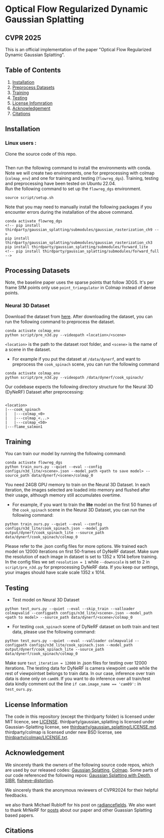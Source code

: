 # Optical Flow Regularized Dynamic Gaussian Splatting

## CVPR 2025

<!-- [Project Page](https://oppo-us-research.github.io/SpacetimeGaussians-website/) | [Paper](https://arxiv.org/abs/2312.16812) | [Video](https://youtu.be/YsPPmf-E6Lg) | [Viewer & Pre-Trained Models](https://huggingface.co/stack93/spacetimegaussians/tree/main) -->


This is an official implementation of the paper "Optical Flow Regularized Dynamic Gaussian Splatting".</br>
<!-- [Zhan Li](https://lizhan17.github.io/web/)<sup>1,2</sup>, 
[Zhang Chen](https://zhangchen8.github.io/)<sup>1,&dagger;</sup>, 
[Zhong Li](https://sites.google.com/site/lizhong19900216)<sup>1,&dagger;</sup>, 
[Yi Xu](https://www.linkedin.com/in/yi-xu-42654823/)<sup>1</sup> </br>
<sup>1</sup> OPPO US Research Center, <sup>2</sup> Portland State University </br>
<sup>&dagger;</sup> Corresponding authors </br>

<img src="assets/output.gif" width="100%"/></br> -->

<!-- ## Updates and News
- `Jun 16, 2024`: Added fully fused mlp for testing ours-full models on Technicolor and Neural 3D dataset (40 FPS improvement compared to paper).
- `Jun 13, 2024`: Fixed minors for reproducity on the scenes ```coffee_martini``` and ```flame_salmon_1``` (~ 0.1 PSNR).
- `Jun 9, 2024` : Supported lazy loading and ground truth image as int8 in GPU.
- `Dec 28, 2023`: Paper and Code are released. -->



## Table of Contents
1. [Installation](#installation)
1. [Preprocess Datasets](#processing-datasets)
1. [Training](#training)
1. [Testing](#testing)
1. [License Infomration](#license-information)
1. [Acknowledgement](#acknowledgement)
1. [Citations](#citations)


## Installation
<!-- ### Windows users with WSL2 :
Please first refer to [here](./script/wsl.md) to install the WSL2 system (Windows Subsystem for Linux 2) and install dependencies inside WSL2. Then you can set up our repo inside the Linux sub-system same as other Linux users.  -->
### Linux users :
Clone the source code of this repo.
<!-- ```
git clone https://github.com/oppo-us-research/SpacetimeGaussians.git
cd SpacetimeGaussians
``` -->
```
```

Then run the following command to install the environments with conda.
Note we will create two environments, one for preprocessing with colmap (```colmap_env```) and one for training and testing (```flowreg_dgs```). Training, testing and preprocessing have been tested on Ubuntu 22.04. </br>
Run the following command to set up the ```flowreg_dgs``` environment. 
```
source script/setup.sh
```
Note that you may need to manually install the following packages if you encounter errors during the installation of the above command. </br>

```
conda activate flowreg_dgs
<!-- pip install thirdparty/gaussian_splatting/submodules/gaussian_rasterization_ch9 -->
pip install thirdparty/gaussian_splatting/submodules/gaussian_rasterization_ch3
pip install thirdparty/gaussian_splatting/submodules/forward_lite
<!-- pip install thirdparty/gaussian_splatting/submodules/forward_full -->
```

## Processing Datasets
Note, the baseline paper uses the sparse points that follow 3DGS. It's per frame SfM points only use ```point_triangulator``` in Colmap instead of dense points.  
### Neural 3D Dataset
Download the dataset from [here](https://github.com/facebookresearch/Neural_3D_Video.git).
After downloading the dataset, you can run the following command to preprocess the dataset. </br>
```
conda activate colmap_env
python script/pre_n3d.py --videopath <location>/<scene>
```
```<location>``` is the path to the dataset root folder, and ```<scene>``` is the name of a scene in the dataset. </br>

- For example if you put the dataset at ```/data/dynerf```, and want to preprocess the ```cook_spinach``` scene, you can run the following command
```
conda activate colmap_env
python script/pre_n3d.py --videopath /data/dynerf/cook_spinach/
```

Our codebase expects the following directory structure for the Neural 3D (DyNeRF) Dataset after preprocessing:
```

<location>
|---cook_spinach
|   |---colmap_<0>
|   |---colmap_<...>
|   |---colmap_<50>
|---flame_salmon1

```
<!-- ### Technicolor Dataset
Please reach out to the authors of the paper "Dataset and Pipeline for Multi-View Light-Field Video" for access to the Technicolor dataset. </br>
Our codebase expects the following directory structure for this dataset before preprocessing:
```

<location>
|---Fabien
|   |---Fabien_undist_<00257>_<08>.png
|   |---Fabien_undist_<.....>_<..>.png
|---Birthday

```
Then run the following command to preprocess the dataset. </br>
```
conda activate colmapenv
python script/pre_technicolor.py --videopath <location>/<scene>
```
### Google Immersive Dataset 
Download the dataset from [here](https://github.com/augmentedperception/deepview_video_dataset).
After downloading and unzip the dataset, you can run the following command to preprocess the dataset. </br>
```
conda activate colmapenv
python script/pre_immersive_distorted.py --videopath <location>/<scene>
python script/pre_immersive_undistorted.py --videopath <location>/<scene>
```
```<location>``` is the path to the dataset root folder, and ```<scene>``` is the name of a scene in the dataset. Please rename the orginal file to the name list ```Immersiveseven```in [here](./script/pre_immersive_distorted.py) 

- For example if you put the dataset at ```/home/immersive```, and want to preprocess the ```02_Flames``` scene, you can run the following command
```
conda activate colmapenv
python script/pre_immersive_distorted.py --videopath /home/immersive/02_Flames/
```



1. Our codebase expects the following directory structure for immersive dataset before preprocessing
```
<location>
|---02_Flames
|   |---camera_0001.mp4
|   |---camera_0002.mp4
|---09_Alexa
```

2. Our codebase expects the following directory structure for immersive dataset (raw video, decoded images, distorted and undistorted) after preprocessing:

```
<location>
|---02_Flames
|   |---camera_0001
|   |---camera_0001.mp4
|   |---camera_<...>
|---02_Flames_dist
|   |---colmap_<0>
|   |---colmap_<...>
|   |---colmap_<299>
|---02_Flames_undist
|   |---colmap_<0>
|   |---colmap_<...>
|   |---colmap_<299>
|---09_Alexa
|---09_Alexa_dist
|---09_Alexa_undist
```

3. Copy the picked views files to the scene dir. The views is generated by inferencing our model initialized with ```duration=1``` points without training. We provide generated views in pkl for reproducity and simplicity. 
- For example, for the scene ```09_Alexa``` with distortion model.
copy ```configs/im_view/09_Alexa/pickview.pkl``` to ```<location>/09_Alexa_dist/pickview.pkl```
 -->


## Training
You can train our model by running the following command: </br>

```
conda activate flowreg_dgs
python train_ours.py --quiet --eval --config configs/n3d_lite/<scene>.json --model_path <path to save model> --source_path data/dynerf/<scene>/colmap_0
```

You need 24GB GPU memory to train on the Neural 3D Dataset.
In each iteration, the images selected are loaded into memory and flushed after their usage, although memory still accumulates overtime.</br>
- For example, if you want to train the **lite** model on the first 50 frames of the ```cook_spinach``` scene in the Neural 3D Dataset, you can run the following command: </br>
```
python train_ours.py --quiet --eval --config configs/n3d_lite/cook_spinach.json --model_path output/dynerf/cook_spinach_lite --source_path data/dynerf/cook_spinach/colmap_0 
```

<!-- - If you want to train the **full** model, you can run the following command </br>

```
python train.py --quiet --eval --config configs/n3d_full/cook_spinach.json --model_path log/cook_spinach/colmap_0 --source_path <location>/cook_spinach/colmap_0 
``` -->
Please refer to the .json config files for more options. We trained each model on 12000 iterations on first 50-frames of DyNeRF dataset. Make sure the resolution of each image in dataset is set to 1352 x 1014 before training. In the config files we set ```resolution = 1``` while ```--downscale``` is set to 2 in ```script/pre_n3d.py``` for preprocessing DyNeRF data. If you keep our settings, your images should have scale scale 1352 x 1014.

<!-- 
- If you want to train the **full** model with **distorted** immersive dataset, you can run the following command </br>

```
PYTHONDONTWRITEBYTECODE=1 python train_imdist.py --quiet --eval --config configs/im_distort_full/02_Flames.json --model_path log/02_Flames/colmap_0 --source_path <location>/02_Flames_dist/colmap_0 
```

Note, sometimes pycache file somehow affects the results. Please remove every pycache file and retrain the model without generating BYTECODE by ```PYTHONDONTWRITEBYTECODE=1```.



- If you want to train the **lite** model with **undistorted** immersive dataset.   
Note, we remove the ```--eval``` to reuse the loader of technicolor and also to train with all cameras.  ```maskgt 1``` is specially for training with undistorted fisheye images that have black pixels.

```
python train.py --quiet --maskgt 1 --config configs/im_undistort_lite/02_Flames.json --model_path log/02_Flames/colmap_0 --source_path <location>/02_Flames_undist/colmap_0 
```

Please refer to the .json config files for more options. -->


## Testing

- Test model on Neural 3D Dataset

```
python test_ours.py --quiet --eval --skip_train --valloader colmapvalid --configpath configs/n3d_lite/<scene>.json --model_path <path to model> --source_path data/dynerf/<scene>/colmap_0
```

- For testing ```cook_spinach``` scene of DyNeRF dataset on both train and test data, please use the following command:
```
python test_ours.py --quiet --eval --valloader colmapvalid --configpath configs/n3d_lite/cook_spinach.json --model_path output/dynerf/cook_spinach_lite --source_path data/dynerf/cook_spinach/colmap_0
```

Make sure ```test_iteration = 12000``` in .json files for testing over 12000 iterations. The testing data for DyNeRF is camera viewpoint ```cam00``` while the rest of viewpointset belongs to train data. In our case, inference over train data is done only on ```cam09```. If you want to do inference over all train/test data kindly comment out the line ```if cam.image_name == 'cam09':``` in ```test_ours.py```.

<!-- - Test model on Technicolor Dataset
```
python test.py --quiet --eval --skip_train --valloader technicolorvalid --configpath config/techni_<lite|full>/<scene>.json --model_path <path to model> --source_path <location>/<scenename>/colmap_0
```
- Test on Google Immersive Dataset with distortion camera model 

Fist Install fused mlp layer.
```
pip install thirdparty/gaussian_splatting/submodules/forward_full
```

```
PYTHONDONTWRITEBYTECODE=1 CUDA_VISIBLE_DEVICES=0 python test.py --quiet --eval --skip_train --valloader immersivevalidss --configpath config/im_distort_<lite|full>/<scene>.json --model_path <path to model> --source_path <location>/<scenename>/colmap_0
``` -->


<!-- ## Real-Time Viewer 
The viewer is based on [SIBR](https://sibr.gitlabpages.inria.fr/) and [Gaussian Splatting](https://github.com/graphdeco-inria/gaussian-splatting). 
### Pre-built Windows Binary
Download the viewer binary from [this link](https://huggingface.co/stack93/spacetimegaussians/tree/main) and unzip it. The binary works for Windows with CUDA >= 11.0.
We also provide pre-trained models in the link. For example, [n3d_sear_steak_lite_allcam.zip](https://huggingface.co/stack93/spacetimegaussians/blob/main/n3d_sear_steak_lite_allcam.zip) contains the lite model that uses all views during training for the sear_steak scene in the Neural 3D Dataset.
### Installation from Source 
please see bottom commented text [this link](./script/setup.sh)
### Running the Real-Time Viewer
After downloading the pre-built binary or installing from source, you can use the following command to run the real-time viewer. Adjust ```--iteration``` to match the training iterations of model. </br>
```
./<SIBR install dir>/bin/SIBR_gaussianViewer_app_rwdi.exe --iteration 25000 -m <path to trained model> 
``` 
The above command has beed tested on Nvidia RTX 3050 Laptop GPU + Windows 10.
- For 8K rendering, you can use the following command. </br>
```
./<SIBR install dir>/bin/SIBR_gaussianViewer_app_rwdi.exe --iteration 25000 --rendering-size 8000 4000 --force-aspect-ratio 1 -m <path to trained model> 
``` 
8K rendering has been tested on Nvidia RTX 4090 + Windows 11. 

### Third Party Implemented Web Viewer 
We thank Kevin Kwok (Antimatter15) for the amazing web viewer of our method: splaTV . The web viewer is released at [github](https://github.com/antimatter15/splaTV).
You can view one of our scene from the [web viewer](http://antimatter15.com/splaTV/).
## Create Your New Representations and Rendering Pipeline
If you want to customize our codebase for your own models, you can refer to the following steps </br>
- Step 1: Create a new Gaussian representation in this [folder](./thirdparty/gaussian_splatting/scene/). You can use ```oursfull.py``` or ```ourslite.py``` as a template. </br>
- Step 2: Create a new rendering pipeline in this [file](./thirdparty/gaussian_splatting/renderer/__init__.py). You can use the ```train_ours_full``` function as a template. </br>
- Step 3 (For new dataset, optional): Create a new dataloader in this [file](./thirdparty/gaussian_splatting/scene/__init__.py) and this [file](./thirdparty/gaussian_splatting/scene/dataset_readers.py). </br>
- Step 4: Update the intermidiate API in ```getmodel``` (for Step 1) and ```getrenderpip``` (for Step 2) functions in ```helper_train.py```.</br> -->


## License Information
The code in this repository (except the thirdparty folder) is licensed under MIT licence, see [LICENSE](LICENSE). thirdparty/gaussian_splatting is licensed under Gaussian-Splatting license, see [thirdparty/gaussian_splatting/LICENSE.md](thirdparty/gaussian_splatting/LICENSE.md). thirdparty/colmap is licensed under new BSD license, see [thirdparty/colmap/LICENSE.txt](thirdparty/colmap/LICENSE.txt).


## Acknowledgement
We sincerely thank the owners of the following source code repos, which are used by our released codes:
[Gaussian Splatting](https://github.com/graphdeco-inria/gaussian-splatting),
[Colmap](https://github.com/colmap/colmap).
Some parts of our code referenced the following repos:
[Gaussian Splatting with Depth](https://github.com/JonathonLuiten/diff-gaussian-rasterization-w-depth),
[SIBR](https://gitlab.inria.fr/sibr/sibr_core.git), 
[fisheye-distortion](https://github.com/Synthesis-AI-Dev/fisheye-distortion).

We sincerely thank the anonymous reviewers of CVPR2024 for their helpful feedbacks. 


we also thank Michael Rubloff for his post on [radiancefields](https://radiancefields.com/splatv-dynamic-gaussian-splatting-viewer/). 
We also want to thank MrNeRF for [posts](https://x.com/janusch_patas/status/1740621964480217113?s=20) about our paper and other Guassian Splatting based papers. 


## Citations
<!-- Please cite our paper if you find it useful for your research.
```
@InProceedings{Li_STG_2024_CVPR,
    author    = {Li, Zhan and Chen, Zhang and Li, Zhong and Xu, Yi},
    title     = {Spacetime Gaussian Feature Splatting for Real-Time Dynamic View Synthesis},
    booktitle = {Proceedings of the IEEE/CVF Conference on Computer Vision and Pattern Recognition (CVPR)},
    month     = {June},
    year      = {2024},
    pages     = {8508-8520}
}
```

Please also cite the following paper if you use Gaussian Splatting.
```
@Article{kerbl3Dgaussians,
      author       = {Kerbl, Bernhard and Kopanas, Georgios and Leimk{\"u}hler, Thomas and Drettakis, George},
      title        = {3D Gaussian Splatting for Real-Time Radiance Field Rendering},
      journal      = {ACM Transactions on Graphics},
      number       = {4},
      volume       = {42},
      month        = {July},
      year         = {2023},
      url          = {https://repo-sam.inria.fr/fungraph/3d-gaussian-splatting/}
}
``` -->
